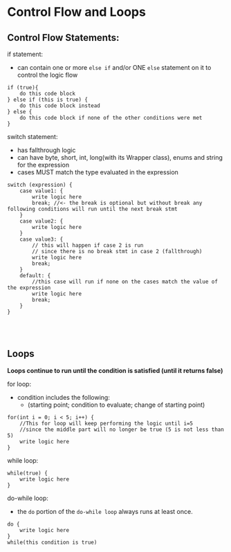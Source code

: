 # Control Flow and Loops

## Control Flow Statements:

if statement:
- can contain one or more `else if` and/or ONE `else` statement on it to control the logic flow

```
if (true){
    do this code block
} else if (this is true) {
    do this code block instead
} else {
    do this code block if none of the other conditions were met
}
```

switch statement:
- has fallthrough logic
- can have byte, short, int, long(with its Wrapper class), enums and string for the expression
- cases MUST match the type evaluated in the expression

```
switch (expression) {
    case value1: {
        write logic here
        break; //<- the break is optional but without break any following conditions will run until the next break stmt
    }
    case value2: {
        write logic here
    }
    case value3: {
        // this will happen if case 2 is run 
        // since there is no break stmt in case 2 (fallthrough)
        write logic here
        break;
    }
    default: {
        //this case will run if none on the cases match the value of the expression
        write logic here
        break;
    }
}
```
<br><br>

## Loops
**Loops continue to run until the condition is satisfied (until it returns false)**

for loop:
- condition includes the following:
    * (starting point; condition to evaluate; change of starting point)

```
for(int i = 0; i < 5; i++) {
    //This for loop will keep performing the logic until i=5 
    //since the middle part will no longer be true (5 is not less than 5)
    write logic here
}
```

while loop:
```
while(true) {
    write logic here
}
```


do-while loop:
- the `do` portion of the `do-while loop` always runs at least once.

```
do {
    write logic here
}
while(this condition is true)
```